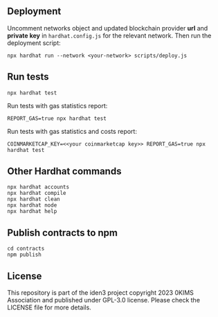 ## Deployment

Uncomment networks object and updated blockchain provider **url** and **private key** in `hardhat.config.js` for the relevant network.
Then run the deployment script:

```shell
npx hardhat run --network <your-network> scripts/deploy.js
```

## Run tests

```shell
npx hardhat test
```

Run tests with gas statistics report:

```shell
REPORT_GAS=true npx hardhat test 
```

Run tests with gas statistics and costs report:

```shell
COINMARKETCAP_KEY=<<your coinmarketcap key>> REPORT_GAS=true npx hardhat test 
```

## Other Hardhat commands

```shell
npx hardhat accounts
npx hardhat compile
npx hardhat clean
npx hardhat node
npx hardhat help
```

## Publish contracts to npm

```shell
cd contracts
npm publish
```

## License

This repository is part of the iden3 project copyright 2023 0KIMS Association and published under GPL-3.0 license. Please check the LICENSE file for more details.

